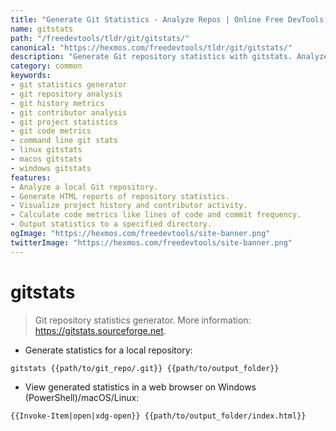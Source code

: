 ```yaml
---
title: "Generate Git Statistics - Analyze Repos | Online Free DevTools by Hexmos"
name: gitstats
path: "/freedevtools/tldr/git/gitstats/"
canonical: "https://hexmos.com/freedevtools/tldr/git/gitstats/"
description: "Generate Git repository statistics with gitstats. Analyze project history, contributor activity, and code metrics using command line. Free online tool, no registration required."
category: common
keywords:
- git statistics generator
- git repository analysis
- git history metrics
- git contributor analysis
- git project statistics
- git code metrics
- command line git stats
- linux gitstats
- macos gitstats
- windows gitstats
features:
- Analyze a local Git repository.
- Generate HTML reports of repository statistics.
- Visualize project history and contributor activity.
- Calculate code metrics like lines of code and commit frequency.
- Output statistics to a specified directory.
ogImage: "https://hexmos.com/freedevtools/site-banner.png"
twitterImage: "https://hexmos.com/freedevtools/site-banner.png"
---
```


# gitstats

> Git repository statistics generator.
> More information: <https://gitstats.sourceforge.net>.

- Generate statistics for a local repository:

`gitstats {{path/to/git_repo/.git}} {{path/to/output_folder}}`

- View generated statistics in a web browser on Windows (PowerShell)/macOS/Linux:

`{{Invoke-Item|open|xdg-open}} {{path/to/output_folder/index.html}}`
